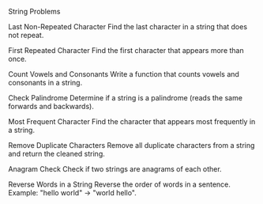 String Problems

Last Non-Repeated Character
Find the last character in a string that does not repeat.

First Repeated Character
Find the first character that appears more than once.

Count Vowels and Consonants
Write a function that counts vowels and consonants in a string.

Check Palindrome
Determine if a string is a palindrome (reads the same forwards and backwards).

Most Frequent Character
Find the character that appears most frequently in a string.

Remove Duplicate Characters
Remove all duplicate characters from a string and return the cleaned string.

Anagram Check
Check if two strings are anagrams of each other.

Reverse Words in a String
Reverse the order of words in a sentence. Example: "hello world" → "world hello".
